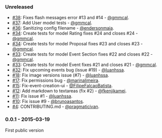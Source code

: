 ### Unreleased

* [#38](https://github.com/alagoasdevday/call4papers/pull/38): Fixes flash messages error #13 and #14 - [@gmmcal](https://github.com/gmmcal).
* [#37](https://github.com/alagoasdevday/call4papers/pull/37): Add User model tests - [@gmmcal](https://github.com/gmmcal).
* [#36](https://github.com/alagoasdevday/call4papers/pull/36): Sanitizing config filename - [@endersonmaia](https://github.com/endersonmaia).
* [#34](https://github.com/alagoasdevday/call4papers/pull/34): Create tests for model Rating fixes #24 and closes #24 - [@gmmcal](https://github.com/gmmcal).
* [#34](https://github.com/alagoasdevday/call4papers/pull/34): Create tests for model Proposal fixes #23 and closes #23 - [@gmmcal](https://github.com/gmmcal).
* [#33](https://github.com/alagoasdevday/call4papers/pull/33): Create tests for model Event Section fixes #22 and closes #22 - [@gmmcal](https://github.com/gmmcal).
* [#33](https://github.com/alagoasdevday/call4papers/pull/33): Create tests for model Event fixes #21 and closes #21 - [@gmmcal](https://github.com/gmmcal).
* [#32](https://github.com/alagoasdevday/call4papers/pull/32): Fix upcoming events bug (issue #19) - [@luanhssa](https://github.com/luanhssa).
* [#18](https://github.com/alagoasdevday/call4papers/pull/18): Fix image versions issue (#7) - [@luanhssa](https://github.com/luanhssa).
* [#17](https://github.com/alagoasdevday/call4papers/pull/17): Fix permissions bug - [@marinalimeira](https://github.com/marinalimeira).
* [#15](https://github.com/alagoasdevday/call4papers/pull/15): Fix-event-creation-ui - [@FilipeFalcaoBatista](https://github.com/FilipeFalcaoBatista).
* [#12](https://github.com/alagoasdevday/call4papers/pull/12): Add markdown to textareas (fix #2) - [@fkenjikamei](https://github.com/fkenjikamei).
* [#11](https://github.com/alagoasdevday/call4papers/pull/11): Fix issue #1 - [@luanhssa](https://github.com/luanhssa).
* [#10](https://github.com/alagoasdevday/call4papers/pull/10): Fix issue #9 - [@brunoasantos](https://github.com/brunoasantos).
* [#4](https://github.com/alagoasdevday/call4papers/pull/4): CONTRIBUTING.md - [@pragmaticivan](https://github.com/pragmaticivan).

### 0.0.1 - 2015-03-19

First public version
